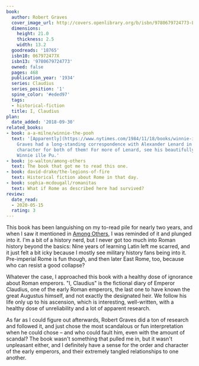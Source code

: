 ```yaml
---
book:
  author: Robert Graves
  cover_image_url: http://covers.openlibrary.org/b/isbn/9780679724773-L.jpg
  dimensions:
    height: 21.0
    thickness: 2.5
    width: 13.2
  goodreads: '18765'
  isbn10: 067972477X
  isbn13: '9780679724773'
  owned: false
  pages: 468
  publication_year: '1934'
  series: Claudius
  series_position: '1'
  spine_color: '#eded97'
  tags:
  - historical-fiction
  title: I, Claudius
plan:
  date_added: '2018-09-30'
related_books:
- book: a-a-milne/winnie-the-pooh
  text: '[Apparently](https://www.nytimes.com/1984/11/18/books/winnie-ille-pu-nearly-xxv-years-later.html),
    Graves had a long-standing correspondence with Alexander Lenard in Latin – in
    character for both of them! For more of Lenard, see his beautifully nerdy Latin
    Winnie ille Pu.'
- book: jo-walton/among-others
  text: The book that got me to read this one.
- book: david-drake/the-legions-of-fire
  text: Historical fiction about Rome in that day.
- book: sophia-mcdougall/romanitas
  text: What if Rome as described here had survived?
review:
  date_read:
  - 2020-05-15
  rating: 3
---
```


This book has been languishing on my to-read pile for nearly two years, and when I saw it mentioned in [Among
Others](/jo-walton/among-others), I was reminded of it and plunged into it. I'm a bit of a
history nerd, but I never got too much into Roman history beyond the basics: Nine years of learning Latin left me
scarred, and it just felt a bit icky because I mostly see military history fans being into it. Pre-imperial Rome
is fun though, and then later East Rome, too, because who can resist a good collapse?

Whatever the case, I approached this book with a healthy dose of ignorance about Roman emperors. "I, Claudius" is the
fictional diary of Emperor Claudius, one of the early Roman emperors, the last one to have known the great Augustus
himself, and not exactly the designated heir. We follow his life only up to his ascension, which is interesting,
well-written, with a healthy dose of unreliability and a lot of apparent research.

As far as I could figure out afterwards, Robert Graves did a ton of research and followed it, and just chose the most
scandalous or fun interpretation when he could chose – and who could fault him, even with the amount of scandal?
The book wasn't something that pulled me in, but it wasn't unpleasant either, and I definitely have a sense for the
order and character of the early emperors, and their extremely tangled relationships to one another.
